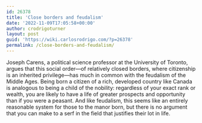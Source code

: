 ```yaml
---
id: 26378
title: 'Close borders and feudalism'
date: '2022-11-09T17:05:58+00:00'
author: crodrigoturner
layout: post
guid: 'https://wiki.carlosrodrigo.com/?p=26378'
permalink: /close-borders-and-feudalism/
---
```


Joseph Carens, a political science professor at the University of Toronto, argues that this social order—of relatively closed borders, where citizenship is an inherited privilege—has much in common with the feudalism of the Middle Ages. Being born a citizen of a rich, developed country like Canada is analogous to being a child of the nobility: regardless of your exact rank or wealth, you are likely to have a life of greater prospects and opportunity than if you were a peasant. And like feudalism, this seems like an entirely reasonable system for those to the manor born, but there is no argument that you can make to a serf in the field that justifies their lot in life.